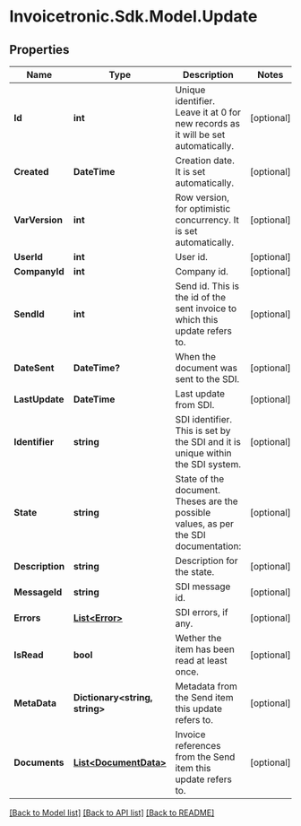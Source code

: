 # Invoicetronic.Sdk.Model.Update

## Properties

Name | Type | Description | Notes
------------ | ------------- | ------------- | -------------
**Id** | **int** | Unique identifier. Leave it at 0 for new records as it will be set automatically. | [optional] 
**Created** | **DateTime** | Creation date. It is set automatically. | [optional] 
**VarVersion** | **int** | Row version, for optimistic concurrency. It is set automatically. | [optional] 
**UserId** | **int** | User id. | [optional] 
**CompanyId** | **int** | Company id. | [optional] 
**SendId** | **int** | Send id. This is the id of the sent invoice to which this update refers to. | [optional] 
**DateSent** | **DateTime?** | When the document was sent to the SDI. | [optional] 
**LastUpdate** | **DateTime** | Last update from SDI. | [optional] 
**Identifier** | **string** | SDI identifier. This is set by the SDI and it is unique within the SDI system. | [optional] 
**State** | **string** | State of the document. Theses are the possible values, as per the SDI documentation: | [optional] 
**Description** | **string** | Description for the state. | [optional] 
**MessageId** | **string** | SDI message id. | [optional] 
**Errors** | [**List&lt;Error&gt;**](Error.md) | SDI errors, if any. | [optional] 
**IsRead** | **bool** | Wether the item has been read at least once. | [optional] 
**MetaData** | **Dictionary&lt;string, string&gt;** | Metadata from the Send item this update refers to. | [optional] 
**Documents** | [**List&lt;DocumentData&gt;**](DocumentData.md) | Invoice references from the Send item this update refers to. | [optional] 

[[Back to Model list]](../README.md#documentation-for-models) [[Back to API list]](../README.md#documentation-for-api-endpoints) [[Back to README]](../README.md)

